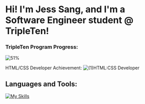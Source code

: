 # Hi! I'm Jess Sang, and I'm a Software Engineer student @ TripleTen!

### TripleTen Program Progress:
![51%](https://progress-bar.xyz/51)

HTML/CSS Developer Achievement:
![(1)HTML:CSS Developer](https://github.com/user-attachments/assets/b53449c4-00f4-4a0c-a16d-553b56c4bcbe)

## **Languages and Tools:**

[![My Skills](https://skillicons.dev/icons?i=js,html,css,vscode,figma,git,github,discord)](https://skillicons.dev)
